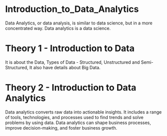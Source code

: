 # Introduction_to_Data_Analytics
Data Analytics, or data analysis, is similar to data science, but in a more concentrated way. Data 
analytics is a data science. 
# Theory 1 - Introduction to Data
It is about the Data, Types of Data - Structured, Unstructured and Semi-Structured, It also have details about Big Data.
# Theory 2 - Introduction to Data Analytics
Data analytics converts raw data into actionable insights. It includes a range of tools, technologies, and processes used to find trends and solve problems by using data. Data analytics can shape business processes, improve decision-making, and foster business growth.
